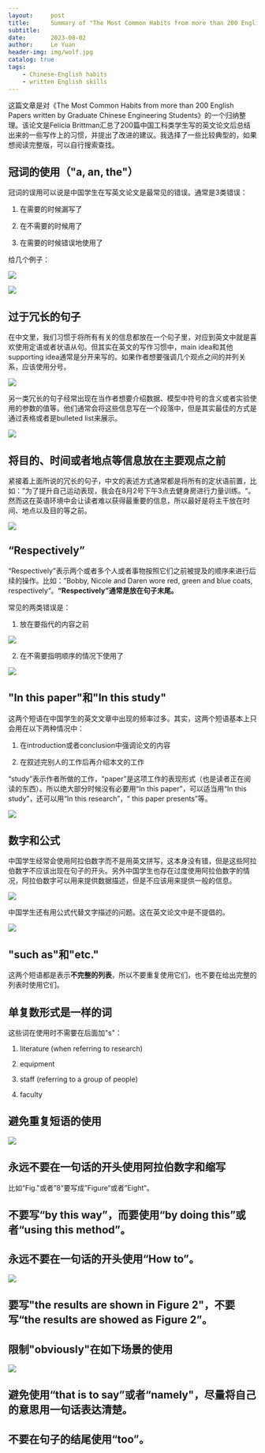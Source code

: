 ```yaml
---
layout:     post
title:      Summary of "The Most Common Habits from more than 200 English Papers written by Graduate Chinese Engineering Students"
subtitle:   
date:       2023-08-02
author:     Le Yuan
header-img: img/wolf.jpg
catalog: true
tags:
    - Chinese-English habits
    - written English skills
---
```


这篇文章是对《The Most Common Habits from more than 200 English Papers written by Graduate Chinese Engineering Students》的一个归纳整理。该论文是Felicia Brittman汇总了200篇中国工科类学生写的英文论文后总结出来的一些写作上的习惯，并提出了改进的建议。我选择了一些比较典型的，如果想阅读完整版，可以自行搜索查找。

## 冠词的使用（"a, an, the"）

冠词的误用可以说是中国学生在写英文论文是最常见的错误。通常是3类错误：

1. 在需要的时候漏写了

2. 在不需要的时候用了

3. 在需要的时候错误地使用了

给几个例子：

![](https://pic.imgdb.cn/item/64ca22371ddac507cc457056.jpg)

![](https://pic.imgdb.cn/item/64ca22981ddac507cc4627a7.jpg) 

## 过于冗长的句子

在中文里，我们习惯于将所有有关的信息都放在一个句子里，对应到英文中就是喜欢使用定语或者状语从句。但其实在英文的写作习惯中，main idea和其他supporting idea通常是分开来写的。如果作者想要强调几个观点之间的并列关系，应该使用分号。

![](https://pic.imgdb.cn/item/64ca22381ddac507cc45710c.jpg)

另一类冗长的句子经常出现在当作者想要介绍数据、模型中符号的含义或者实验使用的参数的值等。他们通常会将这些信息写在一个段落中，但是其实最佳的方式是通过表格或者是bulleted list来展示。

![](https://pic.imgdb.cn/item/64ca22381ddac507cc457142.jpg)

## 将目的、时间或者地点等信息放在主要观点之前

紧接着上面所说的冗长的句子，中文的表述方式通常都是将所有的定状语前置，比如：”为了提升自己运动表现，我会在8月2号下午3点去健身房进行力量训练。“。然而这在英语环境中会让读者难以获得最重要的信息，所以最好是将主干放在时间、地点以及目的等之前。

![](https://pic.imgdb.cn/item/64ca22381ddac507cc4571a8.jpg)

## “Respectively”

“Respectively”表示两个或者多个人或者事物按照它们之前被提及的顺序来进行后续的操作。比如：”Bobby, Nicole and Daren wore red, green and blue coats, respectively“。**“Respectively”通常是放在句子末尾。**

常见的两类错误是：

1. 放在要指代的内容之前

![](https://pic.imgdb.cn/item/64ca22381ddac507cc4571fb.jpg)

2. 在不需要指明顺序的情况下使用了

![](https://pic.imgdb.cn/item/64ca22961ddac507cc462257.jpg)

## "In this paper"和"In this study"

 这两个短语在中国学生的英文文章中出现的频率过多。其实，这两个短语基本上只会用在以下两种情况中：

1. 在introduction或者conclusion中强调论文的内容

2. 在叙述完别人的工作后再介绍本文的工作

“study”表示作者所做的工作，“paper”是这项工作的表现形式（也是读者正在阅读的东西）。所以绝大部分时候没有必要用“In this paper”，可以适当用“In this study”，还可以用“In this research”，“ this paper presents”等。

![](https://pic.imgdb.cn/item/64ca22971ddac507cc4624e3.jpg)

## 数字和公式

中国学生经常会使用阿拉伯数字而不是用英文拼写，这本身没有错，但是这些阿拉伯数字不应该出现在句子的开头。另外中国学生也存在过度使用阿拉伯数字的情况，阿拉伯数字可以用来提供数据描述，但是不应该用来提供一般的信息。

![](https://pic.imgdb.cn/item/64ca22971ddac507cc46253a.jpg)

中国学生还有用公式代替文字描述的问题。这在英文论文中是不提倡的。

![](https://pic.imgdb.cn/item/64ca22981ddac507cc462726.jpg)

## "such as"和"etc."

这两个短语都是表示**不完整的列表**，所以不要重复使用它们，也不要在给出完整的列表时使用它们。

## 单复数形式是一样的词

这些词在使用时不需要在后面加"s"：

1. literature (when referring to research)

2. equipment

3. staff (referring to a group of people)

4. faculty

## 避免重复短语的使用

![](https://pic.imgdb.cn/item/64ca22e61ddac507cc46c232.jpg)

## 永远不要在一句话的开头使用阿拉伯数字和缩写

比如“Fig."或者”8“要写成”Figure“或者”Eight“。

## 不要写“by this way”，而要使用“by doing this”或者“using this method”。

## 永远不要在一句话的开头使用“How to”。

![](https://pic.imgdb.cn/item/64ca22e61ddac507cc46c26f.jpg)

## 要写"the results are shown in Figure 2"，不要写“the results are showed as Figure 2”。

## 限制"obviously"在如下场景的使用

![](https://pic.imgdb.cn/item/64ca22e81ddac507cc46c55c.jpg)

## 避免使用“that is to say”或者“namely"，尽量将自己的意思用一句话表达清楚。

## 不要在句子的结尾使用“too”。

